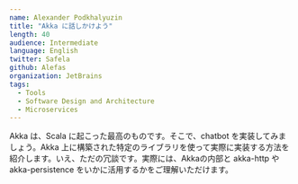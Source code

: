 ```yaml
---
name: Alexander Podkhalyuzin
title: "Akka に話しかけよう"
length: 40
audience: Intermediate
language: English
twitter: Safela
github: Alefas
organization: JetBrains
tags:
  - Tools
  - Software Design and Architecture
  - Microservices
---
```

Akka は、Scala に起こった最高のものです。そこで、chatbot を実装してみましょう。Akka 上に構築された特定のライブラリを使って実際に実装する方法を紹介します。いえ、ただの冗談です。実際には、Akkaの内部と akka-http やakka-persistence をいかに活用するかをご理解いただけます。
